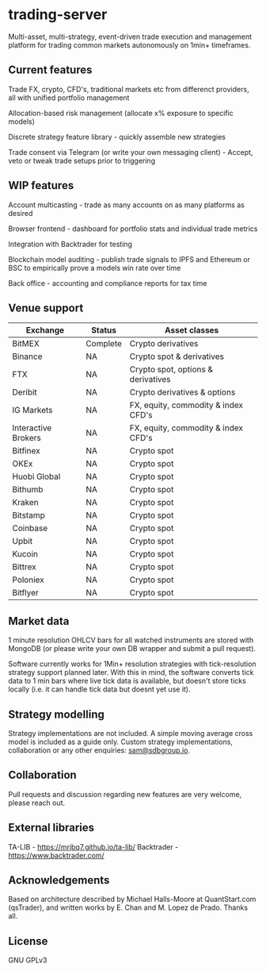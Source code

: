 # trading-server
Multi-asset, multi-strategy, event-driven trade execution and management platform for trading common markets autonomously on 1min+ timeframes.

## Current features
Trade FX, crypto, CFD's, traditional markets etc from differenct providers, all with unified portfolio management

Allocation-based risk management (allocate x% exposure to specific models)

Discrete strategy feature library - quickly assemble new strategies

Trade consent via Telegram (or write your own messaging client) - Accept, veto or tweak trade setups prior to triggering

## WIP features

Account multicasting - trade as many accounts on as many platforms as desired

Browser frontend - dashboard for portfolio stats and individual trade metrics

Integration with Backtrader for testing

Blockchain model auditing - publish trade signals to IPFS and Ethereum or BSC to empirically prove a models win rate over time

Back office - accounting and compliance reports for tax time

## Venue support

Exchange |  Status   | Asset classes
---------|-----------|------------
BitMEX | Complete | Crypto derivatives
Binance | NA | Crypto spot & derivatives
FTX | NA | Crypto spot, options & derivatives
Deribit | NA | Crypto derivatives & options
IG Markets | NA | FX, equity, commodity & index CFD's
Interactive Brokers | NA | FX, equity, commodity & index CFD's
Bitfinex | NA | Crypto spot
OKEx | NA | Crypto spot
Huobi Global | NA | Crypto spot
Bithumb | NA | Crypto spot
Kraken | NA | Crypto spot
Bitstamp | NA | Crypto spot
Coinbase | NA | Crypto spot
Upbit | NA | Crypto spot
Kucoin | NA | Crypto spot
Bittrex | NA | Crypto spot
Poloniex| NA | Crypto spot
Bitflyer | NA | Crypto spot

## Market data
1 minute resolution OHLCV bars for all watched instruments are stored with MongoDB (or please write your own DB wrapper and submit a pull request). 

Software currently works for 1Min+ resolution strategies with tick-resolution strategy support planned later. With this in mind, the software converts tick data to 1 min bars where live tick data is available, but doesn't store ticks locally (i.e. it can handle tick data but doesnt yet use it).
 
## Strategy modelling
Strategy implementations are not included. A simple moving average cross model is included as a guide only. 
Custom strategy implementations, collaboration or any other enquiries: sam@sdbgroup.io.

## Collaboration
Pull requests and discussion regarding new features are very welcome, please reach out.

## External libraries
TA-LIB - https://mrjbq7.github.io/ta-lib/
Backtrader - https://www.backtrader.com/

## Acknowledgements
Based on architecture described by Michael Halls-Moore at QuantStart.com (qsTrader), and written works by E. Chan and M. Lopez de Prado. Thanks all.

## License
GNU GPLv3
